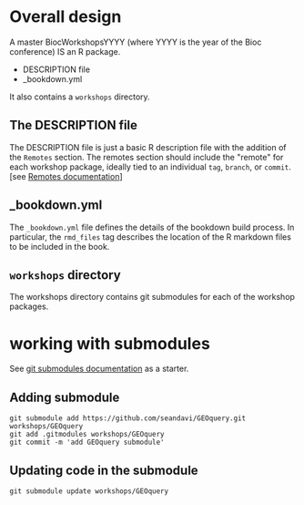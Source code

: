 # Overall design

A master BiocWorkshopsYYYY (where YYYY is the year of the Bioc conference) IS an R package.

- DESCRIPTION file
- _bookdown.yml

It also contains a `workshops` directory. 

## The DESCRIPTION file

The DESCRIPTION file is just a basic R description file with the addition of the `Remotes` section. 
The remotes section should include the "remote" for each workshop package, ideally tied to an individual
`tag`, `branch`, or `commit`. [see [Remotes documentation](https://cran.r-project.org/web/packages/devtools/vignettes/dependencies.html)]

## _bookdown.yml

The `_bookdown.yml` file defines the details of the bookdown build process. In particular, the `rmd_files` 
tag describes the location of the R markdown files to be included in the book.

## `workshops` directory

The workshops directory contains git submodules for each of the workshop packages. 

# working with submodules

See [git submodules documentation](https://git-scm.com/book/en/v2/Git-Tools-Submodules) as a starter.

## Adding submodule

```
git submodule add https://github.com/seandavi/GEOquery.git workshops/GEOquery
git add .gitmodules workshops/GEOquery
git commit -m 'add GEOquery submodule'
```

## Updating code in the submodule

```
git submodule update workshops/GEOquery
```




